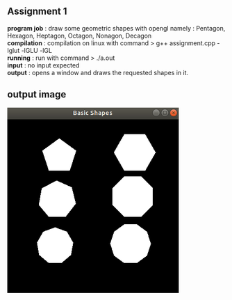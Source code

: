 ## Assignment 1
**program job** : draw some geometric shapes with opengl namely : Pentagon, Hexagon, Heptagon, Octagon, Nonagon, Decagon <br />
**compilation** : compilation on linux with command > g++ assignment.cpp -lglut -lGLU -lGL <br />
**running**     : run with command > ./a.out<br />
**input**       : no input expected<br />
**output**      : opens a window and draws the requested shapes in it.
## output image 
![my_output_image](https://github.com/aim97/computer-graphics-assignments-sfe2019/blob/master/assignment_1/output_window.png)
